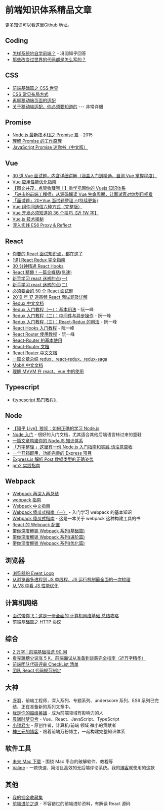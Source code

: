 # 前端知识体系精品文章

更多知识可以看这里[Github 地址](https://github.com/yangtao2o/learn)。

## Coding

- [怎样系统地自学前端？](https://www.zhihu.com/question/67467219/answer/253992931) - 冴羽知乎回答
- [那些改变过世界的代码都是怎么写的？](https://mp.weixin.qq.com/s/gf0O9EiMv6Ew8eIAeUAgAw)

## CSS

- [前端基础篇之 CSS 世界](https://juejin.im/post/5ce607a7e51d454f6f16eb3d)
- [CSS 常见布局方式](https://juejin.im/post/599970f4518825243a78b9d5)
- [再聊移动端页面的适配](https://juejin.im/entry/5a619c62518825734a74c2cc#comment)
- [关于移动端适配，你必须要知道的](https://juejin.im/post/5cddf289f265da038f77696c) --- 非常详细

## Promise

- [Node.js 最新技术栈之 Promise 篇](https://cnodejs.org/topic/560dbc826a1ed28204a1e7de) - 2015
- [理解 Promise 的工作原理](https://blog.coding.net/blog/how-do-promises-work)
- [JavaScript Promise 迷你书（中文版）](http://liubin.org/promises-book/)

## Vue

- [30 道 Vue 面试题，内含详细讲解（涵盖入门到精通，自测 Vue 掌握程度）](https://juejin.im/post/5d59f2a451882549be53b170)
- [Vue 应用性能优化指南](https://juejin.im/post/5b960fcae51d450e9d645c5f)
- [【图文并茂，点赞收藏哦！】重学巩固你的 Vuejs 知识体系](https://juejin.im/post/5e6e2a5a5188254974680f6a)
- [「进击的前端工程师」从源码解读 Vue 生命周期，让面试官对你刮目相看](https://juejin.im/post/5d1b464a51882579d824af5b)
- [「面试题」20+Vue 面试题整理 🔥(持续更新)](https://juejin.im/post/5e649e3e5188252c06113021)
- [Vue 组件间通信六种方式（完整版）](https://juejin.im/post/5cde0b43f265da03867e78d3)
- [Vue 开发必须知道的 36 个技巧【近 1W 字】](https://juejin.im/post/5d9d386fe51d45784d3f8637)
- [Vue.js 技术揭秘](https://ustbhuangyi.github.io/vue-analysis/)
- [深入实践 ES6 Proxy & Reflect](https://zhuanlan.zhihu.com/p/60126477)

## React

- [你要的 React 面试知识点，都在这了](https://juejin.im/post/5cf0733de51d4510803ce34e)
- [[译] React Redux 完全指南](https://mp.weixin.qq.com/s/q8M-c3oGBTxURm7h6-sBUA)
- [30 分钟精通 React Hooks](https://juejin.im/post/5be3ea136fb9a049f9121014)
- [React 精髓！一篇全概括(急速)](https://juejin.im/post/5cd9752f6fb9a03247157b6d)
- [新手学习 react 迷惑的点(一)](https://juejin.im/post/5d6be5c95188255aee7aa4e0)
- [新手学习 react 迷惑的点(二)](https://juejin.im/post/5d6f127bf265da03cf7aab6d)
- [必须要会的 50 个 React 面试题](https://segmentfault.com/a/1190000018604138)
- [2019 年 17 道高频 React 面试题及详解](https://juejin.im/post/5d5f44dae51d4561df7805b4)
- [Redux 中文文档](https://www.redux.org.cn/)
- [Redux 入门教程（一）：基本用法](http://www.ruanyifeng.com/blog/2016/09/redux_tutorial_part_one_basic_usages.html) - 阮一峰
- [Redux 入门教程（二）：中间件与异步操作](http://www.ruanyifeng.com/blog/2016/09/redux_tutorial_part_two_async_operations.html) - 阮一峰
- [Redux 入门教程（三）：React-Redux 的用法](http://www.ruanyifeng.com/blog/2016/09/redux_tutorial_part_three_react-redux.html) - 阮一峰
- [React Hooks 入门教程](http://www.ruanyifeng.com/blog/2019/09/react-hooks.html) - 阮一峰
- [React Router 使用教程](http://www.ruanyifeng.com/blog/2016/05/react_router.html) - 阮一峰
- [React-Router 的基本使用](https://juejin.im/post/5be2993df265da611e4d220c)
- [React-Router 文档](https://reacttraining.com/react-router/web/guides/quick-start)
- [React Router 中文文档](http://react-guide.github.io/react-router-cn/)
- [一篇文章总结 redux、react-redux、redux-saga](https://juejin.im/post/5ce0ae0c5188252f5e019c2c)
- [MobX 中文文档](https://cn.mobx.js.org/)
- [理解 MVVM 在 react、vue 中的使用](https://www.cnblogs.com/momozjm/p/11542635.html)

## Typescript

- [《typescript 热门教程》](https://ts.xcatliu.com/)

## Node

- [【知乎 Live】狼叔：如何正确的学习 Node.js](https://github.com/i5ting/How-to-learn-node-correctly)
- [Node 入门](https://www.nodebeginner.org/index-zh-cn.html) - 很好的入门文档，尤其适合其他后端语言转过来的童鞋
- [一篇文章构建你的 NodeJS 知识体系](https://juejin.im/post/5c4c0ee8f265da61117aa527)
- [「万字整理 」这里有一份 Node.js 入门指南和实践,请注意查收](https://juejin.im/post/5e0006c251882512795675f9)
- [一个开箱即用，功能完善的 Express 项目](https://juejin.im/post/5df80e7de51d45584b5859d8)
- [Express.js 解析 Post 数据类型的正确姿势](https://juejin.im/post/5cee6e146fb9a07ea712f37f)
- [pm2 实践指南](https://juejin.im/post/5e1fa941e51d451c774dcc18)

## Webpack

- [Webpack 再深入再总结](https://juejin.im/post/5e17c1dd6fb9a02fd67e9990)
- [webpack 指南](https://webpack.docschina.org/guides/)
- [Webpack 中文指南](https://zhaoda.net/webpack-handbook/index.html)
- [Webpack 傻瓜式指南（一）](https://zhuanlan.zhihu.com/p/20367175) - 入门学习 webpack 的基本知识
- [Webpack 傻瓜式指南](https://vikingmute.gitbooks.io/webpack-for-fools/content/) - 这是一本关于 webpack 这种构建工具的书
- [React 的 Webpack 配置](https://www.jianshu.com/p/0e01ca947e50)
- [带你深度解锁 Webpack 系列(基础篇)](https://juejin.im/post/5e5c65fc6fb9a07cd00d8838)
- [带你深度解锁 Webpack 系列(进阶篇)](https://juejin.im/post/5e6518946fb9a07c820fbaaf)
- [带你深度解锁 Webpack 系列(优化篇)](https://juejin.im/post/5e6cfdc85188254913107c1f)

## 浏览器

- [浏览器的 Event Loop](https://mp.weixin.qq.com/s/DSaLOOF0yBe8mEP5zywXng)
- [从浏览器多进程到 JS 单线程，JS 运行机制最全面的一次梳理](https://juejin.im/post/5a6547d0f265da3e283a1df7#heading-2)
- [从 V8 中看 JS 性能优化](https://juejin.im/book/5bdc715fe51d454e755f75ef/section/5bdc72cbe51d450540286a9d)

## 计算机网络

- [面试带你飞：这是一份全面的 计算机网络基础 总结攻略](https://juejin.im/post/5ad7e6c35188252ebd06acfa)
- [前端基础篇之 HTTP 协议](https://juejin.im/post/5cd0438c6fb9a031ec6d3ab2)

## 综合

- [2 万字 | 前端基础拾遗 90 问](https://juejin.im/post/5e8b261ae51d4546c0382ab4#heading-66)
- [看完跳槽少说涨 5 K，前端面试从准备到谈薪完全指南（近万字精华）](https://juejin.im/post/5dfef50751882512444027eb)
- [前端团队代码评审 CheckList 清单](https://juejin.im/post/5d1c6550518825330a3bfa01)
- [团队 React 代码规范制定](https://juejin.im/post/5dd1d80cf265da0bf350d1fa)

## 大神

- [冴羽](https://github.com/mqyqingfeng/)，前端工程师，深入系列、专题系列、underscore 系列、ES6 系列已完结，正在准备新的系列文章中。
- [我是你的超级英雄](https://juejin.im/user/5bc7de8e5188255c6c626f96/posts) - 成为前端领域有影响力的人
- [晨曦时梦见兮](https://juejin.im/user/5b13f11d5188257da1245183/posts) - Vue、React、JavaScript、TypeScript
- [小锁君少](https://juejin.im/user/59a3e1de51882524401237cf/posts) - 原创作者，计算机/前端 领域 微小的贡献者
- [神三元的博客](http://47.98.159.95/my_blog/) - 跟着前端万粉博主，一起构建完整知识体系

## 软件工具

- [未来 Mac 下载](https://mac.orsoon.com/) - 围绕 Mac 平台的破解软件、教程等
- [Valine](https://valine.js.org/) - 一款快速、简洁且高效的无后端评论系统。我的[博客](https://www.yangtao.site)就使用的这款

## 其他

- [我的掘金收藏集](https://juejin.im/user/58b67dd58fd9c50061238e38/collections)
- [前端进阶之道](https://yuchengkai.cn/) - 不容错过的前端进阶资料，有解读 React 源码
